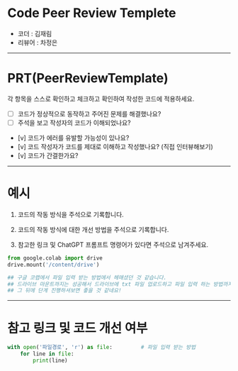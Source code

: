 # Code Peer Review Templete

- 코더 : 김재림
- 리뷰어 : 차정은

---

# PRT(PeerReviewTemplate)

각 항목을 스스로 확인하고 체크하고 확인하여 작성한 코드에 적용하세요.

- [ ] 코드가 정상적으로 동작하고 주어진 문제를 해결했나요?
- [ ] 주석을 보고 작성자의 코드가 이해되었나요?
- [v] 코드가 에러를 유발할 가능성이 있나요?
- [v] 코드 작성자가 코드를 제대로 이해하고 작성했나요? (직접 인터뷰해보기)
- [v] 코드가 간결한가요?

---

# 예시

1. 코드의 작동 방식을 주석으로 기록합니다.

2. 코드의 작동 방식에 대한 개선 방법을 주석으로 기록합니다.

3. 참고한 링크 및 ChatGPT 프롬프트 명령어가 있다면 주석으로 남겨주세요.
   
```python
from google.colab import drive
drive.mount('/content/drive')

## 구글 코랩에서 파일 입력 받는 방법에서 헤매셨던 것 같습니다. 
## 드라이브 마운트까지는 성공해서 드라이브에 txt 파일 업로드하고 파일 입력 하는 방법까지 같이 리뷰 진행했습니다. 
## 그 뒤에 단계 진행하셔보면 좋을 것 같네요!

```


---

# 참고 링크 및 코드 개선 여부

```python
with open('파일경로', 'r') as file:         # 파일 입력 받는 방법
    for line in file:
        print(line)

```